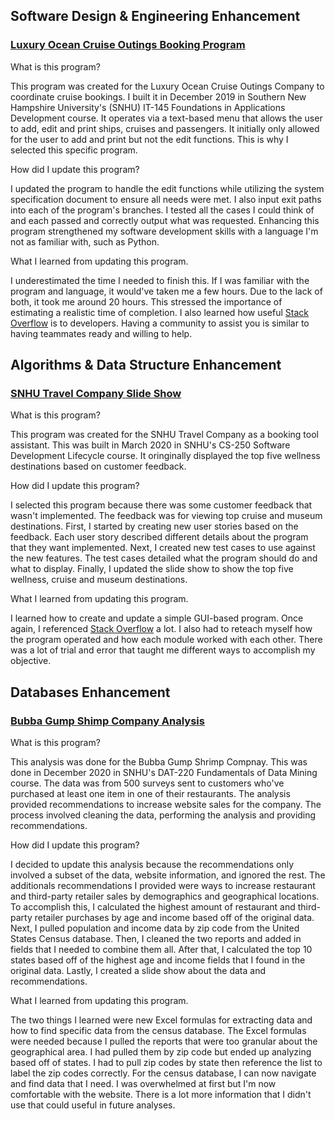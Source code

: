 ## Software Design & Engineering Enhancement

### [Luxury Ocean Cruise Outings Booking Program](https://github.com/sacruffnex/CS_Capstone)

What is this program?

This program was created for the Luxury Ocean Cruise Outings Company to coordinate cruise bookings.  I built it in December 2019 in Southern New Hampshire University's (SNHU) IT-145 Foundations in Applications Development course.  It operates via a text-based menu that allows the user to add, edit and print ships, cruises and passengers.  It initially only allowed for the user to add and print but not the edit functions.  This is why I selected this specific program.

How did I update this program?

I updated the program to handle the edit functions while utilizing the system specification document to ensure all needs were met.  I also input exit paths into each of the program's branches.  I tested all the cases I could think of and each passed and correctly output what was requested.  Enhancing this program strengthened my software development skills with a language I'm not as familiar with, such as Python.

What I learned from updating this program.

I underestimated the time I needed to finish this.  If I was familiar with the program and language, it would've taken me a few hours.  Due to the lack of both, it took me around 20 hours.  This stressed the importance of estimating a realistic time of completion.  I also learned how useful [Stack Overflow](https://stackoverflow.com/) is to developers.  Having a community to assist you is similar to having teammates ready and willing to help.

## Algorithms & Data Structure Enhancement

### [SNHU Travel Company Slide Show](https://github.com/sacruffnex/CS_Capstone/tree/main/Destination%20Project)

What is this program?

This program was created for the SNHU Travel Company as a booking tool assistant.  This was built in March 2020 in SNHU's CS-250 Software Development Lifecycle course.  It oringinally displayed the top five wellness destinations based on customer feedback.

How did I update this program?

I selected this program because there was some customer feedback that wasn't implemented.  The feedback was for viewing top cruise and museum destinations.  First, I started by creating new user stories based on the feedback.  Each user story described different details about the program that they want implemented.  Next, I created new test cases to use against the new features.  The test cases detailed what the program should do and what to display.  Finally, I updated the slide show to show the top five wellness, cruise and museum destinations.

What I learned from updating this program.

I learned how to create and update a simple GUI-based program.  Once again, I referenced [Stack Overflow](https://stackoverflow.com/) a lot.  I also had to reteach myself how the program operated and how each module worked with each other.  There was a lot of trial and error that taught me different ways to accomplish my objective.

## Databases Enhancement

### [Bubba Gump Shimp Company Analysis](https://github.com/sacruffnex/CS_Capstone/tree/main/Bubba%20Gump%20Shrimp%20Company%20Analysis)

What is this program?

This analysis was done for the Bubba Gump Shrimp Compnay.  This was done in December 2020 in SNHU's DAT-220 Fundamentals of Data Mining course.  The data was from 500 surveys sent to customers who've purchased at least one item in one of their restaurants.  The analysis provided recommendations to increase website sales for the company.  The process involved cleaning the data, performing the analysis and providing recommendations.

How did I update this program?

I decided to update this analysis because the recommendations only involved a subset of the data, website information, and ignored the rest.  The additionals recommendations I provided were ways to increase restaurant and third-party retailer sales by demographics and geographical locations.  To accomplish this, I calculated the highest amount of restaurant and third-party retailer purchases by age and income based off of the original data.  Next, I pulled population and income data by zip code from the United States Census database.  Then, I cleaned the two reports and added in fields that I needed to combine them all.  After that, I calculated the top 10 states based off of the highest age and income fields that I found in the original data.  Lastly, I created a slide show about the data and recommendations.

What I learned from updating this program.

The two things I learned were new Excel formulas for extracting data and how to find specific data from the census database.  The Excel formulas were needed because I pulled the reports that were too granular about the geographical area.  I had pulled them by zip code but ended up analyzing based off of states.  I had to pull zip codes by state then reference the list to label the zip codes correctly.  For the census database, I can now navigate and find data that I need.  I was overwhelmed at first but I'm now comfortable with the website.  There is a lot more information that I didn't use that could useful in future analyses.
